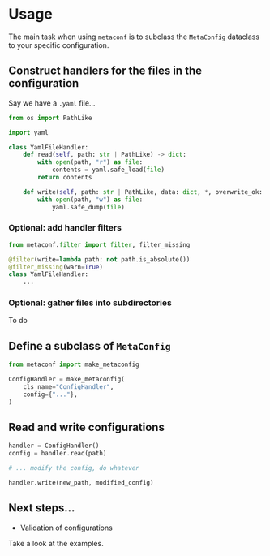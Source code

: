 # Usage

The main task when using `metaconf` is to subclass the `MetaConfig` dataclass to your specific configuration.

## Construct handlers for the files in the configuration

Say we have a `.yaml` file...

```python
from os import PathLike

import yaml

class YamlFileHandler:
    def read(self, path: str | PathLike) -> dict:
        with open(path, "r") as file:
            contents = yaml.safe_load(file)
        return contents

    def write(self, path: str | PathLike, data: dict, *, overwrite_ok: bool = False) -> None:
        with open(path, "w") as file:
            yaml.safe_dump(file)
```

### Optional: add handler filters

```python
from metaconf.filter import filter, filter_missing

@filter(write=lambda path: not path.is_absolute())
@filter_missing(warn=True)
class YamlFileHandler:
    ...
```

### Optional: gather files into subdirectories

To do

## Define a subclass of `MetaConfig`

```python
from metaconf import make_metaconfig

ConfigHandler = make_metaconfig(
    cls_name="ConfigHandler",
    config={"..."},
)
```

## Read and write configurations

```python
handler = ConfigHandler()
config = handler.read(path)

# ... modify the config, do whatever

handler.write(new_path, modified_config)
```

## Next steps...

- Validation of configurations

Take a look at the examples.
